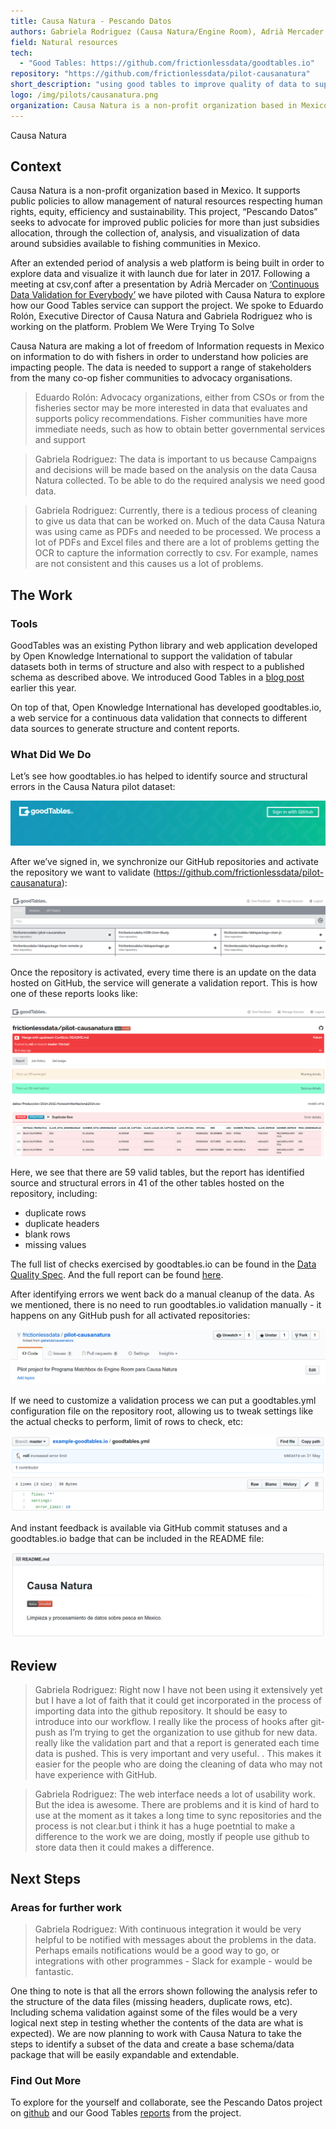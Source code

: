 ```yaml
---
title: Causa Natura - Pescando Datos
authors: Gabriela Rodriguez (Causa Natura/Engine Room), Adrià Mercader (OKI), Jo Barratt (OKI), Eduardo Rolón (Causa Natura)
field: Natural resources
tech:
  - "Good Tables: https://github.com/frictionlessdata/goodtables.io"
repository: "https://github.com/frictionlessdata/pilot-causanatura"
short_description: "using good tables to improve quality of data to support fisher communities and advocacy groups"
logo: /img/pilots/causanatura.png
organization: Causa Natura is a non-profit organization based in Mexico. It supports public policies to allow management of natural resources respecting human rights, equity, efficiency and sustainability. This project, “Pescando Datos” seeks to advocate for improved public policies for more than just subsidies allocation, through the collection of, analysis, and visualization of data around subsidies available to fishing communities in Mexico.
---
```

Causa Natura

## Context

Causa Natura is a non-profit organization based in Mexico. It supports public policies to allow management of natural resources respecting human rights, equity, efficiency and sustainability. This project, “Pescando Datos” seeks to advocate for improved public policies for more than just subsidies allocation, through the collection of, analysis, and visualization of data around subsidies available to fishing communities in Mexico.

After an extended period of analysis a web platform is being built in order to explore data and visualize it with launch due for later in 2017. Following a meeting at csv,conf after a presentation by Adrià Mercader on [‘Continuous Data Validation for Everybody’](https://www.youtube.com/watch?v=Gk2F4hncAgY&index=35&list=PLg5zZXwt2ZW5UIz13oI56vfZjF6mvpIXN) we have piloted with Causa Natura to explore how our Good Tables service can support the project. We spoke to Eduardo Rolón, Executive Director of Causa Natura and Gabriela Rodriguez who is working on the platform. 
Problem We Were Trying To Solve

Causa Natura are making a lot of freedom of Information requests in Mexico on information  to do with fishers in order to understand how policies are impacting people. The data is needed to support a range of stakeholders from the many co-op fisher communities to advocacy organisations.

> Eduardo Rolón: Advocacy organizations, either from CSOs or from the fisheries sector may be more interested in data that evaluates and supports policy recommendations. Fisher communities have more immediate needs, such as how to obtain better governmental services and support

> Gabriela Rodriguez: The data is important to us because Campaigns and decisions will be made based on the analysis on the data Causa Natura collected. To be able to do the required analysis we need good data. 

> Gabriela Rodriguez: Currently, there is a tedious process of cleaning to give us data that can be worked on. Much of the data Causa Natura was using came as PDFs and needed to be processed. We process a lot of PDFs and Excel files and there are a lot of problems getting the OCR to capture the information correctly to csv. For example, names are not consistent and this causes us a lot of problems.

## The Work

### Tools

GoodTables was an existing Python library and web application developed by Open Knowledge International to support the validation of tabular datasets both in terms of structure and also with respect to a published schema as described above. We introduced Good Tables in a [blog post](http://okfnlabs.org/blog/2015/02/20/introducing-goodtables.html) earlier this year.  

On top of that, Open Knowledge International has developed goodtables.io, a web service for a continuous data validation that connects to different data sources to generate structure and content reports.


### What Did We Do

Let’s see how goodtables.io has helped to identify source and structural errors in the  Causa Natura pilot dataset:

![ADBio](/img/pilots/pescandodatos1.png)

After we’ve signed in, we synchronize our GitHub repositories and activate the repository we want to validate (https://github.com/frictionlessdata/pilot-causanatura):

![ADBio](/img/pilots/pescandodatos2.png)

Once the repository is activated, every time there is an update on the data hosted on GitHub, the service will generate a validation report. This is how one of these reports looks like:

![ADBio](/img/pilots/pescandodatos3.png)

Here, we see that there are 59 valid tables, but the report has  identified source and structural errors in 41 of the other tables hosted on the repository, including:

* duplicate rows
* duplicate headers
* blank rows
* missing values

The full list of checks exercised by goodtables.io can be found in the [Data Quality Spec](https://github.com/frictionlessdata/data-quality-spec/blob/master/spec.json). And the full report can be found [here](http://goodtables.io/github/frictionlessdata/pilot-causanatura/jobs/7).

After identifying errors we went back do a manual cleanup of the data. As we mentioned, there is no need to run goodtables.io validation manually - it happens on any GitHub push for all activated repositories:

![ADBio](/img/pilots/pescandodatos4.png)

If we need to customize a validation process we can put a goodtables.yml configuration file on the repository root, allowing us to tweak settings like the actual checks to perform, limit of rows to check, etc:

![ADBio](/img/pilots/pescandodatos5.png)

And instant feedback is available via GitHub commit statuses and a goodtables.io badge that can be included in the README file:

![ADBio](/img/pilots/pescandodatos6.png)

## Review

> Gabriela Rodriguez: Right now I have not been using it extensively yet but I have a lot of faith that it could get incorporated in the process of importing data into the github repository. It should be easy to introduce into our workflow. I really like the process of hooks after git-push as I’m trying to get the organization to use github for new data. really like the validation part and that a report is generated each time data is pushed. This is very important and very useful. . This makes it easier for the people who are doing the cleaning of data who may not have  experience with GitHub. 

> Gabriela Rodriguez: The web interface needs a lot of usability work. But the idea is awesome.  There are problems and it is  kind of hard to use at the moment as it takes a long time to sync repositories and the process is not clear.but i think it has a huge poetntial to make a difference to the work we are doing, mostly if people use github to store data then it could makes a difference.

## Next Steps

### Areas for further work

> Gabriela Rodriguez: With continuous integration it would be very helpful to be notified with messages about the problems in the data. Perhaps emails notifications would be a good way to go, or integrations with other programmes - Slack for example - would be fantastic.

One thing to note is that all the errors shown following the analysis refer to the structure of the data files (missing headers, duplicate rows, etc). Including schema validation against some of the files would be a very logical next step in testing whether the contents of the data are what is expected). We are now planning to work with Causa Natura to take the steps to identify a subset of the data and create a base schema/data package that will be easily expandable and extendable. 

### Find Out More

To explore for the yourself and collaborate, see the Pescando Datos project on [github]( https://github.com/pescandodatos/datos ) and our Good Tables  [reports](http://goodtables.io/github/frictionlessdata/pilot-causanatura) from the project.
